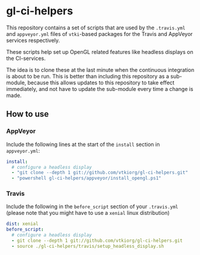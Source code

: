 # gl-ci-helpers


This repository contains a set of scripts that are used by the
`.travis.yml` and `appveyor.yml` files of `vtki`-based packages for the
Travis and AppVeyor services respectively.

These scripts help set up OpenGL related features like headless displays
on the CI-services.

The idea is to clone these at the last minute when the continuous integration
is about to be run. This is better than including this repository as a
sub-module, because this allows updates to this repository to take effect
immediately, and not have to update the sub-module every time a change is made.

## How to use

### AppVeyor

Include the following lines at the start of the `install` section in
`appveyor.yml`:

```yml
install:
  # configure a headless display
  - "git clone --depth 1 git://github.com/vtkiorg/gl-ci-helpers.git"
  - "powershell gl-ci-helpers/appveyor/install_opengl.ps1"
```

### Travis

Include the following in the `before_script` section of your `.travis.yml`
(please note that you might have to use a `xenial` linux distribution)

```yml
dist: xenial
before_script:
  # configure a headless display
  - git clone --depth 1 git://github.com/vtkiorg/gl-ci-helpers.git
  - source ./gl-ci-helpers/travis/setup_headless_display.sh
```
